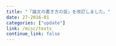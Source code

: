 ```yaml
---
title: "「論文の書き方の掟」を改訂しました。"
date: 27-2016-01
categories: ["update"]
link: /misc/texts
continue_link: false
---
```

